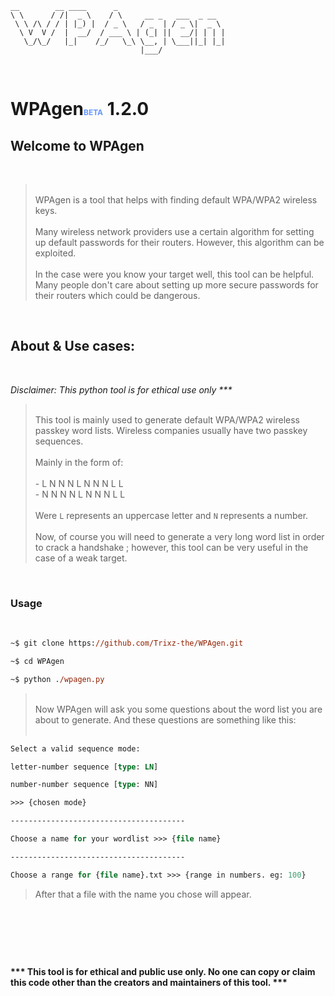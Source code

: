 ```
__        __ ____      _
\ \      / /|  _ \    / \     __ _   ___  _ __  
 \ \ /\ / / | |_) |  / _ \   / _  | / _ \|  _ \ 
  \ V  V /  |  __/  / ___ \ | (_| ||  __/| | | |
   \_/\_/   |_|    /_/   \_\ \__, | \___||_| |_|
                             |___/
```
<br>


# WPAgen<span style="font-size: 12px; color: rgba(100, 150, 255)">BETA</span> 1.2.0

## Welcome to WPAgen

<br>

><br> WPAgen is a tool that helps with finding default WPA/WPA2 wireless keys.<br><br> Many wireless network providers use a certain algorithm for setting up default passwords for their routers. However, this algorithm can be exploited.<br><br>In the case were you know your target well, this tool can be helpful. Many people don't care about setting up more secure passwords for their routers which could be dangerous.<br>
<br>

## About & Use cases:

<br>

*Disclaimer: This python tool is for ethical use only \*\*\**
> <br>This tool is mainly used to generate default WPA/WPA2 wireless passkey word lists. Wireless companies usually have two passkey sequences.<br><br> Mainly in the form of:<br><br> - L N N N L N N N L L<br> - N N N N L N N N L L<br><br>Were `L` represents an uppercase letter and `N` represents a number.<br><br>Now, of course you will need to generate a very long word list in order to crack a handshake ; however, this tool can be very useful in the case of a weak target.<br>
<br>

### Usage

<br>

```ps
~$ git clone https://github.com/Trixz-the/WPAgen.git

~$ cd WPAgen

~$ python ./wpagen.py
```

><br> Now WPAgen will ask you some questions about the word list you are about to generate. And these questions are something like this:<br><br>

```ps
Select a valid sequence mode:    

letter-number sequence [type: LN]

number-number sequence [type: NN]

>>> {chosen mode}

---------------------------------------

Choose a name for your wordlist >>> {file name}

---------------------------------------

Choose a range for {file name}.txt >>> {range in numbers. eg: 100}
```

> After that a file with the name you chose will appear.<br>

<br>

#

<br>

#### \*\*\* This tool is for ethical and public use only. No one can copy or claim this code other than the creators and maintainers of this tool. \*\*\*